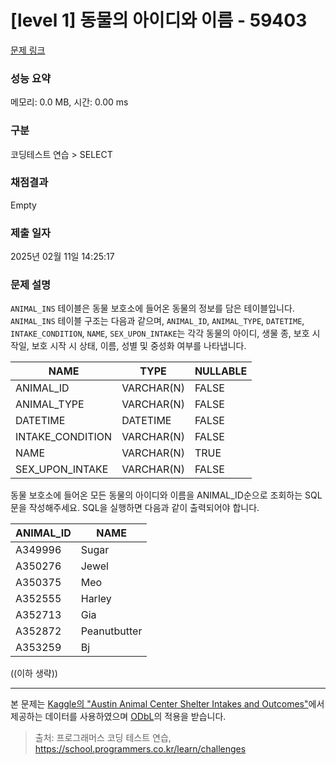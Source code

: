# [level 1] 동물의 아이디와 이름 - 59403 

[문제 링크](https://school.programmers.co.kr/learn/courses/30/lessons/59403) 

### 성능 요약

메모리: 0.0 MB, 시간: 0.00 ms

### 구분

코딩테스트 연습 > SELECT

### 채점결과

Empty

### 제출 일자

2025년 02월 11일 14:25:17

### 문제 설명

<p><code>ANIMAL_INS</code> 테이블은 동물 보호소에 들어온 동물의 정보를 담은 테이블입니다. <code>ANIMAL_INS</code> 테이블 구조는 다음과 같으며, <code>ANIMAL_ID</code>, <code>ANIMAL_TYPE</code>, <code>DATETIME</code>, <code>INTAKE_CONDITION</code>, <code>NAME</code>, <code>SEX_UPON_INTAKE</code>는 각각 동물의 아이디, 생물 종, 보호 시작일, 보호 시작 시 상태, 이름, 성별 및 중성화 여부를 나타냅니다.</p>
<table class="table">
        <thead><tr>
<th>NAME</th>
<th>TYPE</th>
<th>NULLABLE</th>
</tr>
</thead>
        <tbody><tr>
<td>ANIMAL_ID</td>
<td>VARCHAR(N)</td>
<td>FALSE</td>
</tr>
<tr>
<td>ANIMAL_TYPE</td>
<td>VARCHAR(N)</td>
<td>FALSE</td>
</tr>
<tr>
<td>DATETIME</td>
<td>DATETIME</td>
<td>FALSE</td>
</tr>
<tr>
<td>INTAKE_CONDITION</td>
<td>VARCHAR(N)</td>
<td>FALSE</td>
</tr>
<tr>
<td>NAME</td>
<td>VARCHAR(N)</td>
<td>TRUE</td>
</tr>
<tr>
<td>SEX_UPON_INTAKE</td>
<td>VARCHAR(N)</td>
<td>FALSE</td>
</tr>
</tbody>
      </table>
<p>동물 보호소에 들어온 모든 동물의 아이디와 이름을 ANIMAL_ID순으로 조회하는 SQL문을 작성해주세요. SQL을 실행하면 다음과 같이 출력되어야 합니다.</p>
<table class="table">
        <thead><tr>
<th>ANIMAL_ID</th>
<th>NAME</th>
</tr>
</thead>
        <tbody><tr>
<td>A349996</td>
<td>Sugar</td>
</tr>
<tr>
<td>A350276</td>
<td>Jewel</td>
</tr>
<tr>
<td>A350375</td>
<td>Meo</td>
</tr>
<tr>
<td>A352555</td>
<td>Harley</td>
</tr>
<tr>
<td>A352713</td>
<td>Gia</td>
</tr>
<tr>
<td>A352872</td>
<td>Peanutbutter</td>
</tr>
<tr>
<td>A353259</td>
<td>Bj</td>
</tr>
</tbody>
      </table>
<p>((이하 생략))</p>

<hr>

<p>본 문제는 <a href="https://www.kaggle.com/aaronschlegel/austin-animal-center-shelter-intakes-and-outcomes" target="_blank" rel="noopener">Kaggle의 "Austin Animal Center Shelter Intakes and Outcomes"</a>에서 제공하는 데이터를 사용하였으며 <a href="https://opendatacommons.org/licenses/odbl/1.0/" target="_blank" rel="noopener">ODbL</a>의 적용을 받습니다.</p>


> 출처: 프로그래머스 코딩 테스트 연습, https://school.programmers.co.kr/learn/challenges